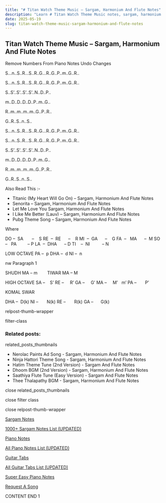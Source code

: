 ```yaml
---
title: "# Titan Watch Theme Music – Sargam, Harmonium And Flute Notes"
description: "Learn # Titan Watch Theme Music notes, sargam, harmonium notations and flute notes. Easy step-by-step tutorial for beginners."
date: 2025-05-19
slug: titan-watch-theme-music-sargam-harmonium-and-flute-notes
---
```


## Titan Watch Theme Music – Sargam, Harmonium And Flute Notes

Remove Numbers From Piano Notes
Undo Changes

S…n..S..R…S..R..G…R..G..P..m..G..R..

S…n..S..R…S..R..G…R..G..P..m..G..R..

S..S’..S’..S’..S’..N..D..P..

m..D..D..D..D..P..m..G..

R..m..m..m..m..G..P..R..

G..R..S..n..S..



S…n..S..R…S..R..G…R..G..P..m..G..R..

S…n..S..R…S..R..G…R..G..P..m..G..R..

S..S’..S’..S’..S’..N..D..P..

m..D..D..D..D..P..m..G..

R..m..m..m..m..G..P..R..

G..R..S..n..S..



Also Read This :-

* Titanic (My Heart Will Go On) – Sargam, Harmonium And Flute Notes
* Senorita – Sargam, Harmonium And Flute Notes
* Let Me Love You Sargam, Harmonium And Flute Notes
* I Like Me Better (Lauv) – Sargam, Harmonium And Flute Notes
* Pubg Theme Song – Sargam, Harmonium And Flute Notes

Where

DO –  SA       –    S
RE  –  RE      –    R
MI  –  GA      –    G
FA  –   MA      –  M
SO  –   PA         – P
LA  –  DHA      – D
TI    –  NI          – N

LOW OCTAVE
PA –  p
DHA –  d
NI –  n

nw Paragraph 1

SHUDH MA – m        TIWAR MA – M

HIGH OCTAVE
SA –    S’
RE –     R’
GA –     G’
MA –     M’   m’
PA –       P’

KOMAL SWAR

DHA –  D(k)
NI –       N(k)
RE –       R(k)
GA –      G(k)

relpost-thumb-wrapper

filter-class

### Related posts:

related_posts_thumbnails

* Nerolac Paints Ad Song - Sargam, Harmonium And Flute Notes
* Ninja Hattori Theme Song - Sargam, Harmonium And Flute Notes
* Hatim Theme Tune (2nd Version) - Sargam And Flute Notes
* Dhoom BGM (2nd Version) - Sargam, Harmonium And Flute Notes
* Saathiya Flute Tune (Easy Version) - Sargam And Flute Notes
* Thee Thalapathy BGM - Sargam, Harmonium And Flute Notes

close related_posts_thumbnails

close filter class

close relpost-thumb-wrapper

[Sargam Notes](https://www.notationsworld.com/sargam-notes.html)

[1000+ Sargam Notes List (UPDATED)](https://www.notationsworld.com/all-songs-list-sargam-notes.html)

[Piano Notes](https://www.notationsworld.com/piano-notes.html)

[All Piano Notes List (UPDATED)](https://www.notationsworld.com/all-songs-list-piano-notes.html)

[Guitar Tabs](https://www.notationsworld.com/guitar-tabs.html)

[All Guitar Tabs List (UPDATED)](https://www.notationsworld.com/all-songs-list-guitar-tabs.html)

[Super Easy Piano Notes](https://studywall.in/)

[Request A Song](https://www.notationsworld.com/request-a-song.html)

CONTENT END 1

